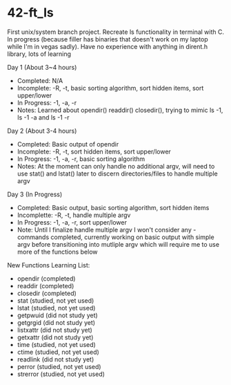 # 42-ft_ls
First unix/system branch project. Recreate ls functionality in terminal with C. In progress (because filler has binaries that doesn't work on my laptop while I'm in vegas sadly). Have no experience with anything in dirent.h library, lots of learning

Day 1 (About 3~4 hours)
- Completed: N/A
- Incomplete: -R, -t, basic sorting algorithm, sort hidden items, sort upper/lower
- In Progress: -1, -a, -r
- Notes: Learned about opendir() readdir() closedir(), trying to mimic ls -1, ls -1 -a and ls -1 -r

Day 2 (About 3-4 hours)
- Completed: Basic output of opendir
- Incomplete: -R, -t, sort hidden items, sort upper/lower
- In Progress: -1, -a, -r, basic sorting algorithm
- Notes: At the moment can only handle no additional argv, will need to use stat() and lstat() later to discern directories/files to handle multiple argv

Day 3 (In Progress)
- Completed: Basic output, basic sorting algorithm, sort hidden items
- Incomplette: -R, -t, handle multiple argv
- In Progress: -1, -a, -r, sort upper/lower
- Note: Until I finalize handle multiple argv I won't consider any -commands completed, currently working on basic output with simple argv before transitioning into mutliple argv which will require me to use more of the functions below

New Functions Learning List:
- opendir (completed)
- readdir (completed)
- closedir (completed)
- stat (studied, not yet used)
- lstat (studied, not yet used)
- getpwuid (did not study yet)
- getgrgid (did not study yet)
- listxattr (did not study yet)
- getxattr (did not study yet)
- time (studied, not yet used)
- ctime (studied, not yet used)
- readlink (did not study yet)
- perror (studied, not yet used)
- strerror (studied, not yet used)
